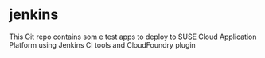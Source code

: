# jenkins
This Git repo contains som e test apps to deploy to SUSE Cloud Application Platform using Jenkins CI tools and CloudFoundry plugin
